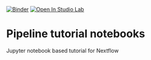 [![Binder](https://mybinder.org/badge_logo.svg)](https://mybinder.org/v2/gh/imperial-genomics-facility/pipeline_tutorial_notebooks/main?urlpath=lab)
[![Open In Studio Lab](https://studiolab.sagemaker.aws/studiolab.svg)](https://studiolab.sagemaker.aws/import/github/imperial-genomics-facility/pipeline_tutorial_notebooks/blob/main/jupyter_basic_usage_v0.0.1.ipynb)

# Pipeline tutorial notebooks
Jupyter notebook based tutorial for Nextflow
